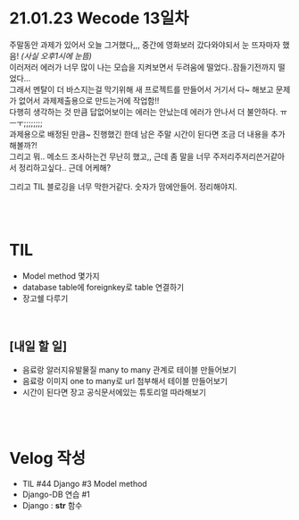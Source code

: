 # 21.01.23 Wecode 13일차
주말동안 과제가 있어서 오늘 그거했다,,, 중간에 영화보러 갔다와야되서 눈 뜨자마자 했음! _(사실 오후1시에 눈뜸)_<br>
이러저러 에러가 너무 많이 나는 모습을 지켜보면서 두려움에 떨었다..잠들기전까지 떨었다...<br>
그래서 멘탈이 더 바스지는걸 막기위해 새 프로젝트를 만들어서 거기서 다~ 해보고 문제가 없어서 과제제출용으로 만드는거에 작업함!!<br>
다행히 생각하는 것 만큼 답없어보이는 에러는 안났는데 에러가 안나서 더 불안하다. ㅠㅡㅜ;;;;;;;;<br>
과제용으로 배정된 만큼~ 진행했긴 한데 남은 주말 시간이 된다면 조금 더 내용을 추가해볼까?!<br>
그리고 뭐.. 메소드 조사하는건 무난히 했고,, 근데 좀 말을 너무 주저리주저리쓴거같아서 정리하고싶다.. 근데 어케해? <br>

그리고 TIL 블로깅을 너무 막한거같다. 숫자가 맘에안들어. 정리해야지.

<br>
<br>

# TIL
- Model method 몇가지
- database table에 foreignkey로 table 연결하기
- 장고쉘 다루기

<br>

## [내일 할 일]
- 음료랑 알러지유발물질 many to many 관계로 테이블 만들어보기
- 음료랑 이미지 one to many로 url 첨부해서 테이블 만들어보기
- 시간이 된다면 장고 공식문서에있는 튜토리얼 따라해보기

<br>
<br>

# Velog 작성
- TIL #44 Django #3 Model method
- Django-DB 연습 #1
- Django : __str__ 함수
